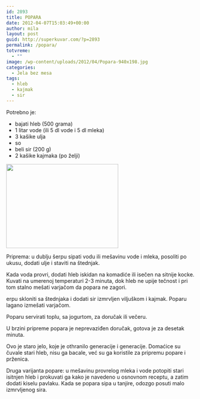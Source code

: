 ```yaml
---
id: 2893
title: POPARA
date: 2012-04-07T15:03:49+00:00
author: mila
layout: post
guid: http://superkuvar.com/?p=2893
permalink: /popara/
totvreme:
  - ""
image: /wp-content/uploads/2012/04/Popara-940x198.jpg
categories:
  - Jela bez mesa
tags:
  - hleb
  - kajmak
  - sir
---
```

Potrebno je:

  * bajati hleb (500 grama)
  * 1 litar vode (ili 5 dl vode i 5 dl mleka)
  * 3 kašike ulja
  * so
  * beli sir (200 g)
  * 2 kašike kajmaka (po želji)

<img class="alignnone size-medium wp-image-2894" title="Popara" src="//superkuvar.com/wp-content/uploads/2012/04/Popara-300x225.jpg" alt="" width="300" height="225" /> 

Priprema: u dublju šerpu sipati vodu ili mešavinu vode i mleka, posoliti po ukusu, dodati ulje i staviti na štednjak.

Kada voda provri, dodati hleb iskidan na komadiće ili isečen na sitnije kocke. Kuvati na umerenoj temperaturi 2-3 minuta, dok hleb ne upije tečnost i pri tom stalno mešati varjačom da popara ne zagori.

 erpu skloniti sa štednjaka i dodati sir izmrvljen viljuškom i kajmak. Poparu lagano izmešati varjačom.

Poparu servirati toplu, sa jogurtom, za doručak ili večeru.

U brzini pripreme popara je neprevaziđen doručak, gotova je za desetak minuta.

Ovo je staro jelo, koje je othranilo generacije i generacije. Domaćice su čuvale stari hleb, nisu ga bacale, već su ga koristile za pripremu popare i prženica.

Druga varijanta popare: u mešavinu provrelog mleka i vode potopiti stari isitnjen hleb i prokuvati ga kako je navedeno u osnovnom receptu, a zatim dodati kiselu pavlaku. Kada se popara sipa u tanjire, odozgo posuti malo izmrvljenog sira.